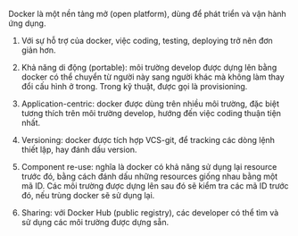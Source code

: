 Docker là một nền tảng mở (open platform), dùng để phát triển và vận hành ứng dụng.

1. Với sự hỗ trợ của docker, việc coding, testing, deploying trở nên đơn giản hơn.

2. Khả năng di động (portable): môi trường develop được dựng lên bằng docker có thể chuyển từ người này sang người khác mà không làm thay đổi cấu hình ở trong. Trong kỹ thuật, được gọi là provisioning.

3. Application-centric: docker được dùng trên nhiều môi trường, đặc biệt tương thích trên môi trường develop, hướng đến việc coding thuận tiện nhất.

4. Versioning: docker được tích hợp VCS-git, để tracking các dòng lệnh thiết lập, hay đánh dấu version.

5. Component re-use: nghĩa là docker có khả năng sử dụng lại resource trước đó, bằng cách đánh dấu những resources giống nhau bằng một mã ID. Các môi trường được dựng lên sau đó sẽ kiểm tra các mã ID trước đó, nếu trùng docker sẽ sử dụng lại.

6. Sharing: với Docker Hub (public registry), các developer có thể tìm và sử dụng các môi trường được dựng sẵn.